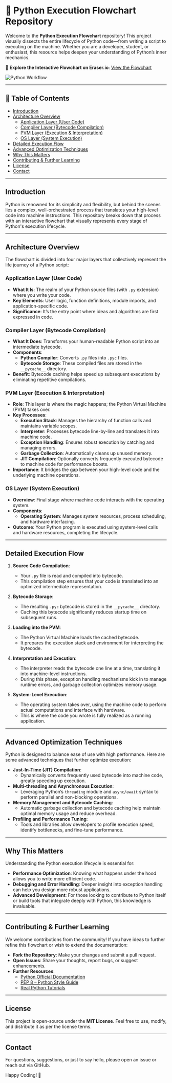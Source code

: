 # 🚀 Python Execution Flowchart Repository

Welcome to the **Python Execution Flowchart** repository! This project visually dissects the entire lifecycle of Python code—from writing a script to executing on the machine. Whether you are a developer, student, or enthusiast, this resource helps deepen your understanding of Python’s inner mechanics.

🔗 **Explore the Interactive Flowchart on Eraser.io**: [View the Flowchart](https://app.eraser.io/workspace/JA8Dy71UCtmnfW3E57JG)

![Python Workflow](python%20workflow.png)

---

## 📖 Table of Contents

- [Introduction](#introduction)
- [Architecture Overview](#architecture-overview)
  - [Application Layer (User Code)](#application-layer-user-code)
  - [Compiler Layer (Bytecode Compilation)](#compiler-layer-bytecode-compilation)
  - [PVM Layer (Execution & Interpretation)](#pvm-layer-execution--interpretation)
  - [OS Layer (System Execution)](#os-layer-system-execution)
- [Detailed Execution Flow](#detailed-execution-flow)
- [Advanced Optimization Techniques](#advanced-optimization-techniques)
- [Why This Matters](#why-this-matters)
- [Contributing & Further Learning](#contributing--further-learning)
- [License](#license)
- [Contact](#contact)

---

## Introduction

Python is renowned for its simplicity and flexibility, but behind the scenes lies a complex, well-orchestrated process that translates your high-level code into machine instructions. This repository breaks down that process with an interactive flowchart that visually represents every stage of Python's execution lifecycle.

---

## Architecture Overview

The flowchart is divided into four major layers that collectively represent the life journey of a Python script:

### Application Layer (User Code)
- **What It Is**: The realm of your Python source files (with `.py` extension) where you write your code.
- **Key Elements**: User logic, function definitions, module imports, and application-specific code.
- **Significance**: It’s the entry point where ideas and algorithms are first expressed in code.

### Compiler Layer (Bytecode Compilation)
- **What It Does**: Transforms your human-readable Python script into an intermediate bytecode.
- **Components**:
  - **Python Compiler**: Converts `.py` files into `.pyc` files.
  - **Bytecode Storage**: These compiled files are stored in the `__pycache__` directory.
- **Benefit**: Bytecode caching helps speed up subsequent executions by eliminating repetitive compilations.

### PVM Layer (Execution & Interpretation)
- **Role**: This layer is where the magic happens; the Python Virtual Machine (PVM) takes over.
- **Key Processes**:
  - **Execution Stack**: Manages the hierarchy of function calls and maintains variable scopes.
  - **Interpreter**: Processes bytecode line-by-line and translates it into machine code.
  - **Exception Handling**: Ensures robust execution by catching and managing errors.
  - **Garbage Collection**: Automatically cleans up unused memory.
  - **JIT Compilation**: Optionally converts frequently executed bytecode to machine code for performance boosts.
- **Importance**: It bridges the gap between your high-level code and the underlying machine operations.

### OS Layer (System Execution)
- **Overview**: Final stage where machine code interacts with the operating system.
- **Components**: 
  - **Operating System**: Manages system resources, process scheduling, and hardware interfacing.
- **Outcome**: Your Python program is executed using system-level calls and hardware resources, completing the lifecycle.

---

## Detailed Execution Flow

1. **Source Code Compilation**: 
   - Your `.py` file is read and compiled into bytecode.
   - This compilation step ensures that your code is translated into an optimized intermediate representation.

2. **Bytecode Storage**:
   - The resulting `.pyc` bytecode is stored in the `__pycache__` directory.
   - Caching this bytecode significantly reduces startup time on subsequent runs.

3. **Loading into the PVM**:
   - The Python Virtual Machine loads the cached bytecode.
   - It prepares the execution stack and environment for interpreting the bytecode.

4. **Interpretation and Execution**:
   - The interpreter reads the bytecode one line at a time, translating it into machine-level instructions.
   - During this phase, exception handling mechanisms kick in to manage runtime errors, and garbage collection optimizes memory usage.

5. **System-Level Execution**:
   - The operating system takes over, using the machine code to perform actual computations and interface with hardware.
   - This is where the code you wrote is fully realized as a running application.

---

## Advanced Optimization Techniques

Python is designed to balance ease of use with high performance. Here are some advanced techniques that further optimize execution:

- **Just-In-Time (JIT) Compilation**: 
  - Dynamically converts frequently used bytecode into machine code, greatly speeding up execution.
- **Multi-threading and Asynchronous Execution**:
  - Leveraging Python’s `threading` module and `async/await` syntax to perform parallel and non-blocking operations.
- **Memory Management and Bytecode Caching**:
  - Automatic garbage collection and bytecode caching help maintain optimal memory usage and reduce overhead.
- **Profiling and Performance Tuning**:
  - Tools and libraries allow developers to profile execution speed, identify bottlenecks, and fine-tune performance.

---

## Why This Matters

Understanding the Python execution lifecycle is essential for:
- **Performance Optimization**: Knowing what happens under the hood allows you to write more efficient code.
- **Debugging and Error Handling**: Deeper insight into exception handling can help you design more robust applications.
- **Advanced Development**: For those looking to contribute to Python itself or build tools that integrate deeply with Python, this knowledge is invaluable.

---

## Contributing & Further Learning

We welcome contributions from the community! If you have ideas to further refine this flowchart or wish to extend the documentation:
- **Fork the Repository**: Make your changes and submit a pull request.
- **Open Issues**: Share your thoughts, report bugs, or suggest enhancements.
- **Further Resources**:
  - [Python Official Documentation](https://docs.python.org/3/)
  - [PEP 8 – Python Style Guide](https://www.python.org/dev/peps/pep-0008/)
  - [Real Python Tutorials](https://realpython.com/)

---

## License

This project is open-source under the **MIT License**. Feel free to use, modify, and distribute it as per the license terms.

---

## Contact

For questions, suggestions, or just to say hello, please open an issue or reach out via GitHub.

Happy Coding! 🎉
